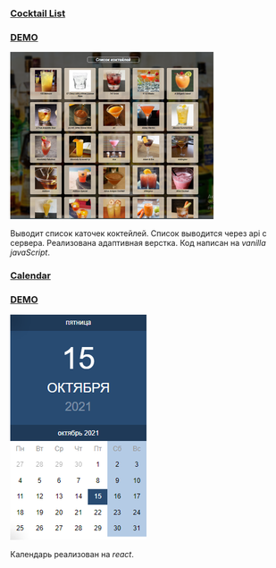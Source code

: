 ### [Cocktail List](https://github.com/Alexplus77/cocktailList) 
### [DEMO](https://alexplus77.github.io/cocktailList/) 
![alt cocktailList](./image/cocktaillist.png)

Выводит список каточек коктейлей. Список выводится через api с сервера.
Реализована адаптивная верстка. Код написан на *_vanilla javaScript_*.

### [Calendar](https://github.com/Alexplus77/calendar-react)  
### [DEMO](https://alexplus77.github.io/calendar-react/)

![alt calendar](./image/calendar.png)

Календарь реализован на *_react_*.